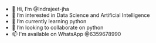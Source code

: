 - 👋 Hi, I’m @Indrajeet-jha
- 👀 I’m interested in Data Science and Artificial Intelligence
- 🌱 I’m currently learning python
- 💞️ I’m looking to collaborate on python
- 📫 I'm available on WhatsApp @6359678990

<!---
Indrajeet-jha/Indrajeet-jha is a ✨ special ✨ repository because its `README.md` (this file) appears on your GitHub profile.
You can click the Preview link to take a look at your changes.
--->
